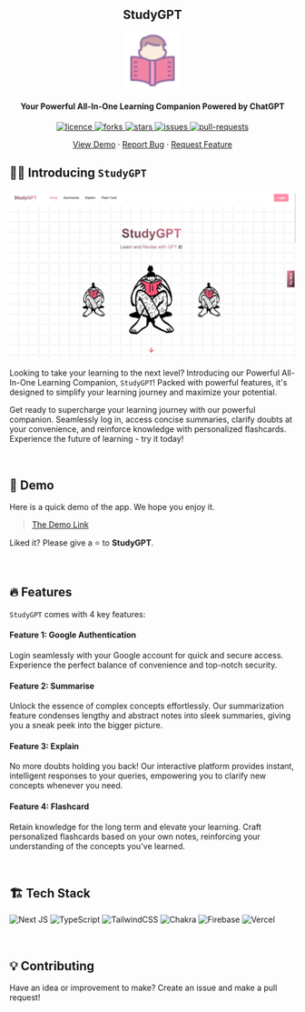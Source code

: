 <h2 align="center"><b>StudyGPT</b></h2>

<p align="center">
<img src="public/logo512.png" alt="StudyGPT" width="100" />
</p>

<h4 align="center"><b>Your Powerful All-In-One Learning Companion Powered by ChatGPT</b></h4>

<p align="center">
<a href="https://github.com/xJQx/study-gpt/blob/master/LICENSE" target="blank">
<img src="https://img.shields.io/github/license/xJQx/study-gpt?style=flat-square" alt="licence" />
</a>
<a href="https://github.com/xJQx/study-gpt/fork" target="blank">
<img src="https://img.shields.io/github/forks/xJQx/study-gpt?style=flat-square" alt="forks"/>
</a>
<a href="https://github.com/xJQx/study-gpt/stargazers" target="blank">
<img src="https://img.shields.io/github/stars/xJQx/study-gpt?style=flat-square" alt="stars"/>
</a>
<a href="https://github.com/xJQx/study-gpt/issues" target="blank">
<img src="https://img.shields.io/github/issues/xJQx/study-gpt?style=flat-square" alt="issues"/>
</a>
<a href="https://github.com/xJQx/study-gpt/pulls" target="blank">
<img src="https://img.shields.io/github/issues-pr/xJQx/study-gpt?style=flat-square" alt="pull-requests"/>
</a>
</p>

<p align="center">
    <a href="https://study-gpt.vercel.app/">View Demo</a>
    ·
    <a href="https://github.com/xJQx/study-gpt/issues/new/choose">Report Bug</a>
    ·
    <a href="https://github.com/xJQx/study-gpt/issues/new/choose">Request Feature</a>
</p>

## 👋🏻 Introducing `StudyGPT`

<p align="center">
    <a href="https://study-gpt.vercel.app/" target="_blank">
        <img src="./public/previews/study-gpt-landing-page.png" alt="StudyGPT landing page" />
    </a>
</p>

Looking to take your learning to the next level? Introducing our Powerful All-In-One Learning Companion, `StudyGPT`! Packed with powerful features, it's designed to simplify your learning journey and maximize your potential.

Get ready to supercharge your learning journey with our powerful companion. Seamlessly log in, access concise summaries, clarify doubts at your convenience, and reinforce knowledge with personalized flashcards. Experience the future of learning - try it today!

<br />

## 🚀 Demo

Here is a quick demo of the app. We hope you enjoy it.

> [The Demo Link](https://study-gpt.vercel.app/)

Liked it? Please give a ⭐️ to **StudyGPT**.

<br />

## 🔥 Features

`StudyGPT` comes with 4 key features:

#### Feature 1: Google Authentication

Login seamlessly with your Google account for quick and secure access. Experience the perfect balance of convenience and top-notch security.

#### Feature 2: Summarise

Unlock the essence of complex concepts effortlessly. Our summarization feature condenses lengthy and abstract notes into sleek summaries, giving you a sneak peek into the bigger picture.

#### Feature 3: Explain

No more doubts holding you back! Our interactive platform provides instant, intelligent responses to your queries, empowering you to clarify new concepts whenever you need.

#### Feature 4: Flashcard

Retain knowledge for the long term and elevate your learning. Craft personalized flashcards based on your own notes, reinforcing your understanding of the concepts you've learned.

<br />

## 🏗️ Tech Stack

![Next JS](https://img.shields.io/badge/Next-black?style=for-the-badge&logo=next.js&logoColor=white)
![TypeScript](https://img.shields.io/badge/typescript-%23007ACC.svg?style=for-the-badge&logo=typescript&logoColor=white)
![TailwindCSS](https://img.shields.io/badge/tailwindcss-%2338B2AC.svg?style=for-the-badge&logo=tailwind-css&logoColor=white)
![Chakra](https://img.shields.io/badge/chakra-%234ED1C5.svg?style=for-the-badge&logo=chakraui&logoColor=white)
![Firebase](https://img.shields.io/badge/firebase-%23039BE5.svg?style=for-the-badge&logo=firebase)
![Vercel](https://img.shields.io/badge/vercel-%23000000.svg?style=for-the-badge&logo=vercel&logoColor=white)

<br />

## 💡 Contributing

Have an idea or improvement to make? Create an issue and make a pull request!
